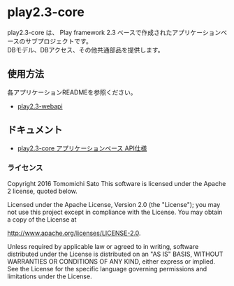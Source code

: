 # play2.3-core
play2.3-core は、 Play framework 2.3 ベースで作成されたアプリケーションベースのサブプロジェクトです。<br>
DBモデル、DBアクセス、その他共通部品を提供します。



## 使用方法
各アプリケーションREADMEを参照ください。
* [play2.3-webapi](https://github.com/tomo-sato/play2.3-webapi)



## ドキュメント
* [play2.3-core アプリケーションベース API仕様](https://tomo-sato.github.io/play2.3-core/javadoc/)



### ライセンス
Copyright 2016 Tomomichi Sato This software is licensed under the Apache 2 license, quoted below.

Licensed under the Apache License, Version 2.0 (the "License"); you may not use this project except in compliance with the License. You may obtain a copy of the License at

http://www.apache.org/licenses/LICENSE-2.0.

Unless required by applicable law or agreed to in writing, software distributed under the License is distributed on an "AS IS" BASIS, WITHOUT WARRANTIES OR CONDITIONS OF ANY KIND, either express or implied. See the License for the specific language governing permissions and limitations under the License.
